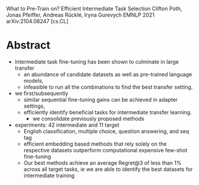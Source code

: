 What to Pre-Train on? Efficient Intermediate Task Selection
Clifton Poth, Jonas Pfeiffer, Andreas Rücklé, Iryna Gurevych
EMNLP 2021 arXiv:2104.08247 [cs.CL]

# Abstract

* Intermediate task fine-tuning has been shown to culminate in large transfer
  * an abundance of candidate datasets as well as pre-trained language models,
  * infeasible to run all the combinations to find the best transfer setting.
* we first/subsequently
  * similar sequential fine-tuning gains can be achieved in adapter settings,
  * efficiently identify beneficial tasks for intermediate transfer learning.
    * we consolidate previously proposed methods
* experiments: 42 intermediate and 11 target 
  * English classification, multiple choice, question answering, and seq tag
  * efficient embedding based methods that rely solely on the respective
    datasets outperform computational expensive few-shot fine-tuning
  * Our best methods achieve an average Regret@3 of less than 1% across all
    target tasks,
    ie we are able to identify the best datasets for intermediate training
